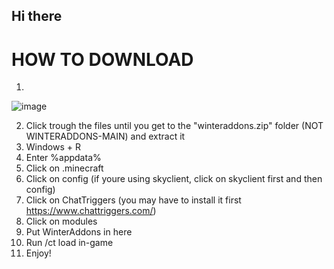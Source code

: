 ## Hi there 

# HOW TO DOWNLOAD
1.
![image](https://github.com/user-attachments/assets/14760cc5-433b-4b4d-9910-e3c9ecdd990d)

2. Click trough the files until you get to the "winteraddons.zip" folder (NOT WINTERADDONS-MAIN) and extract it
3. Windows + R
4. Enter %appdata%
5. Click on .minecraft
6. Click on config (if youre using skyclient, click on skyclient first and then config)
7. Click on ChatTriggers (you may have to install it first https://www.chattriggers.com/)
8. Click on modules
9. Put WinterAddons in here
10. Run /ct load in-game
11. Enjoy!


<!--
**WinterAddons/WinterAddons** is a ✨ _special_ ✨ repository because its `README.md` (this file) appears on your GitHub profile.

Here are some ideas to get you started:

- 🔭 I’m currently working on ...
- 🌱 I’m currently learning ...
- 👯 I’m looking to collaborate on ...
- 🤔 I’m looking for help with ...
- 💬 Ask me about ...
- 📫 How to reach me: ...
- 😄 Pronouns: ...
- ⚡ Fun fact: ...
-->
